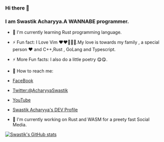 ### Hi there 👋

<!--
**arpangreat/arpangreat** is a ✨ _special_ ✨ repository because its `README.md` (this file) appears on your GitHub profile.

Here are some ideas to get you started:

- 🔭 I’m currently working on ...
- 🌱 I’m currently learning ...
- 👯 I’m looking to collaborate on ...
- 🤔 I’m looking for help with ...
- 💬 Ask me about ...
- 📫 How to reach me: ...
- 😄 Pronouns: ...
- ⚡ Fun fact: ...
-->
### I am Swastik Acharyya.A WANNABE programmer.
- 🌱 I'm currently learning Rust programming language.

- ⚡ Fun fact: I Love Vim ❤️❤️🥰😍😋.My love is towards my family , a special person ❤️ and C++,Rust , GoLang and Typescript.

- ⚡ More Fun facts: I also do a little poetry 😋😋.

- 📮 How to reach me: 
- [FaceBook](https://www.facebook.com/profile.php?id=100010471426714)
- [Twitter:@AcharyyaSwastik](https://twitter.com/AcharyyaSwastik?s=09)
- [YouTube](https://www.youtube.com/channel/UCfRYykc5s_0vuExjBS-00kQ)
- [Swastik Acharyya's DEV Profile](https://dev.to/acharyyaswastik) 

- 🔭 I'm currently working on Rust and WASM for a preety fast Social Media.

[![Swastik's GitHub stats](https://github-readme-stats.vercel.app/api?username=arpangreat&show_icons=true&theme=tokyonight)](https://github.com/anuraghazra/github-readme-stats)
    
